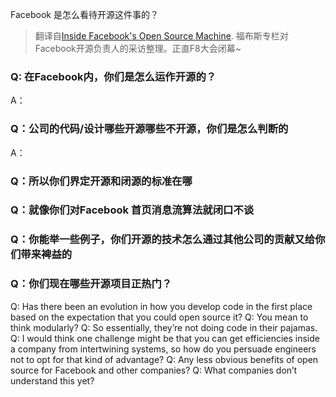 Facebook 是怎么看待开源这件事的？

> 翻译自[Inside Facebook's Open Source Machine](http://www.forbes.com/sites/roberthof/2016/04/15/inside-facebooks-open-source-machine/print/). 福布斯专栏对Facebook开源负责人的采访整理。正直F8大会闭幕~

### Q: 在Facebook内，你们是怎么运作开源的？

A：

### Q：公司的代码/设计哪些开源哪些不开源，你们是怎么判断的

A：

### Q：所以你们界定开源和闭源的标准在哪

### Q：就像你们对Facebook 首页消息流算法就闭口不谈

### Q：你能举一些例子，你们开源的技术怎么通过其他公司的贡献又给你们带来裨益的

### Q：你们现在哪些开源项目正热门？

Q: Has there been an evolution in how you develop code in the first place based on the expectation that you could open source it?
Q: You mean to think modularly?
Q: So essentially, they’re not doing code in their pajamas.
Q: I would think one challenge might be that you can get efficiencies inside a company from intertwining systems, so how do you persuade engineers not to opt for that kind of advantage?
Q: Any less obvious benefits of open source for Facebook and other companies?
Q: What companies don’t understand this yet?


